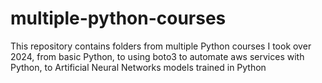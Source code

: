 # multiple-python-courses
This repository contains folders from multiple Python courses I took over 2024, from basic Python, to using boto3 to automate aws services with Python, to Artificial Neural Networks models trained in Python
